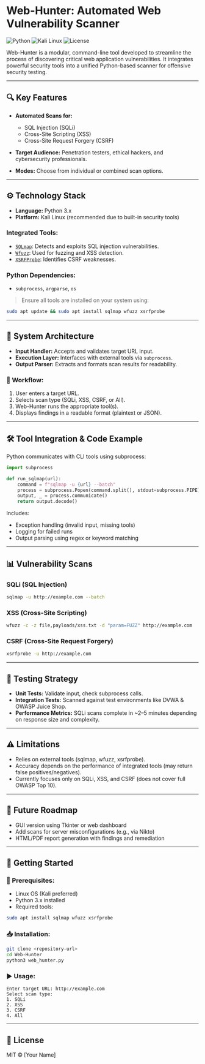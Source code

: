 # Web-Hunter: Automated Web Vulnerability Scanner

![Python](https://img.shields.io/badge/Python-3.x-blue?logo=python)
![Kali Linux](https://img.shields.io/badge/Platform-Kali_Linux-red?logo=linux)
![License](https://img.shields.io/badge/License-MIT-green)

Web-Hunter is a modular, command-line tool developed to streamline the process of discovering critical web application vulnerabilities. It integrates powerful security tools into a unified Python-based scanner for offensive security testing.

---

## 🔍 Key Features

- **Automated Scans for:**
  - SQL Injection (SQLi)
  - Cross-Site Scripting (XSS)
  - Cross-Site Request Forgery (CSRF)

- **Target Audience:** Penetration testers, ethical hackers, and cybersecurity professionals.
- **Modes:** Choose from individual or combined scan options.

---

## ⚙️ Technology Stack

- **Language:** Python 3.x  
- **Platform:** Kali Linux (recommended due to built-in security tools)

### Integrated Tools:
- [`SQLmap`](https://sqlmap.org): Detects and exploits SQL injection vulnerabilities.
- [`Wfuzz`](https://github.com/xmendez/wfuzz): Used for fuzzing and XSS detection.
- [`XSRFProbe`](https://github.com/0xInfection/XSRFProbe): Identifies CSRF weaknesses.

### Python Dependencies:
- `subprocess`, `argparse`, `os`

> Ensure all tools are installed on your system using:
```bash
sudo apt update && sudo apt install sqlmap wfuzz xsrfprobe
```

---

## 🧱 System Architecture

- **Input Handler:** Accepts and validates target URL input.
- **Execution Layer:** Interfaces with external tools via `subprocess`.
- **Output Parser:** Extracts and formats scan results for readability.

### 🔄 Workflow:
1. User enters a target URL.
2. Selects scan type (SQLi, XSS, CSRF, or All).
3. Web-Hunter runs the appropriate tool(s).
4. Displays findings in a readable format (plaintext or JSON).

---

## 🛠️ Tool Integration & Code Example

Python communicates with CLI tools using subprocess:

```python
import subprocess

def run_sqlmap(url):
    command = f"sqlmap -u {url} --batch"
    process = subprocess.Popen(command.split(), stdout=subprocess.PIPE)
    output, _ = process.communicate()
    return output.decode()
```

Includes:
- Exception handling (invalid input, missing tools)
- Logging for failed runs
- Output parsing using regex or keyword matching

---

## 📊 Vulnerability Scans

### SQLi (SQL Injection)
```bash
sqlmap -u http://example.com --batch
```

### XSS (Cross-Site Scripting)
```bash
wfuzz -c -z file,payloads/xss.txt -d "param=FUZZ" http://example.com
```

### CSRF (Cross-Site Request Forgery)
```bash
xsrfprobe -u http://example.com
```

---

## 🧪 Testing Strategy

- **Unit Tests:** Validate input, check subprocess calls.
- **Integration Tests:** Scanned against test environments like DVWA & OWASP Juice Shop.
- **Performance Metrics:** SQLi scans complete in ~2–5 minutes depending on response size and complexity.

---

## ⚠️ Limitations

- Relies on external tools (sqlmap, wfuzz, xsrfprobe).
- Accuracy depends on the performance of integrated tools (may return false positives/negatives).
- Currently focuses only on SQLi, XSS, and CSRF (does not cover full OWASP Top 10).

---

## 🚀 Future Roadmap

- GUI version using Tkinter or web dashboard
- Add scans for server misconfigurations (e.g., via Nikto)
- HTML/PDF report generation with findings and remediation

---

## 🧭 Getting Started

### 🔧 Prerequisites:
- Linux OS (Kali preferred)
- Python 3.x installed
- Required tools:
```bash
sudo apt install sqlmap wfuzz xsrfprobe
```

### 📥 Installation:
```bash
git clone <repository-url>
cd Web-Hunter
python3 web_hunter.py
```

### ▶️ Usage:
```text
Enter target URL: http://example.com
Select scan type: 
1. SQLi 
2. XSS 
3. CSRF 
4. All
```

---

## 📄 License

MIT © [Your Name]
